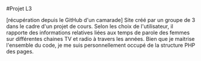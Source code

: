 #Projet L3

[récupération depuis le GitHub d'un camarade] Site créé par un groupe de 3 dans le cadre d'un projet de cours. Selon les choix de l'utilisateur, il rapporte des informations relatives liées aux temps de parole des femmes sur différentes chaines TV et radio à travers les années. Bien que je maitrise l'ensemble du code, je me suis personnellement occupé de la structure PHP des pages.